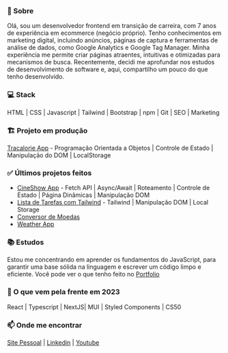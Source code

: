 ### 👋 Sobre 

Olá, sou um desenvolvedor frontend em transição de carreira, com 7 anos de experiência em ecommerce (negócio próprio). Tenho conhecimentos em marketing digital, incluindo anúncios, páginas de captura e ferramentas de análise de dados, como Google Analytics e Google Tag Manager. Minha experiência me permite criar páginas atraentes, intuitivas e otimizadas para mecanismos de busca. Recentemente, decidi me aprofundar nos estudos de desenvolvimento de software e, aqui, compartilho um pouco do que tenho desenvolvido.

### 💻 Stack
HTML | CSS | Javascript | Tailwind | Bootstrap | npm | Git | SEO | Marketing

### 🏗️ Projeto em produção
[Tracalorie App](https://github.com/aecio-neto/Portfolio/tree/main/4%20-%20advanced/04%20-%20tracalorie_app) - Programação Orientada a Objetos | Controle de Estado | Manipulação do DOM | LocalStorage

### ✅ Últimos projetos feitos

- [CineShow App](https://github.com/aecio-neto/Portfolio/tree/main/4%20-%20advanced/03%20-%20cineShow%20app) - Fetch API | Async/Await | Roteamento | Controle de Estado | Página Dinâmicas | Manipulação DOM
- [Lista de Tarefas com Tailwind](https://github.com/aecio-neto/Portfolio/tree/main/3%20-%20intermediate/03%20-%20To-do%20List%202.0) - Tailwind | Manipulação DOM | Local Storage
- [Conversor de Moedas](https://github.com/aecio-neto/Portfolio/tree/main/4%20-%20advanced/02%20-%20Conversor%20de%20moedas)
- [Weather App](https://github.com/aecio-neto/Portfolio/tree/main/4%20-%20advanced/01%20-%20weather-app)

### 📚 Estudos

Estou me concentrando em aprender os fundamentos do JavaScript, para garantir uma base sólida na linguagem e escrever um código limpo e eficiente. Você pode ver o que tenho feito no [Portfolio](https://github.com/aecio-neto/Portfolio)

### 🚀 O que vem pela frente em 2023
React | Typescript | NextJS| MUI | Styled Components | CS50

### 📫 Onde me encontrar 

[Site Pessoal](https://aecioneto.com.br/) |
[Linkedin](https://linkedin.com/in/aecio-neto) |
[Youtube](https://www.youtube.com/channel/UCwZvlGDcLmzXmsSOtM3lT3g)
